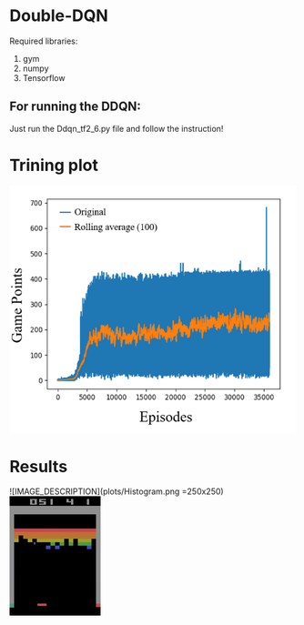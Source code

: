 # Double-DQN

Required libraries:
1) gym 
2) numpy 
3) Tensorflow 

## For running the DDQN:
Just run the Ddqn_tf2_6.py file and follow the instruction!

# Trining plot
![IMAGE_DESCRIPTION](plots/Training.PNG)

# Results

![IMAGE_DESCRIPTION](plots/Histogram.png =250x250)
![Alt Text](plots/gif.gif)
